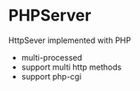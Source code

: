 # PHPServer
HttpSever implemented with PHP

* multi-processed
* support multi http methods
* support php-cgi
